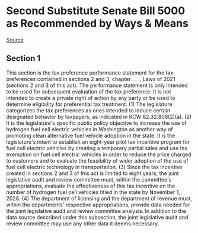 # Second Substitute Senate Bill 5000 as Recommended by Ways & Means

[Source](http://lawfilesext.leg.wa.gov/biennium/2021-22/Xml/Bills/Senate%20Bills/5000-S2.xml)
## Section 1
This section is the tax preference performance statement for the tax preferences contained in sections 2 and 3, chapter . . ., Laws of 2021 (sections 2 and 3 of this act). The performance statement is only intended to be used for subsequent evaluation of the tax preference. It is not intended to create a private right of action by any party or be used to determine eligibility for preferential tax treatment.
(1) The legislature categorizes the tax preferences as ones intended to induce certain designated behavior by taxpayers, as indicated in RCW 82.32.808(2)(a).
(2) It is the legislature's specific public policy objective to increase the use of hydrogen fuel cell electric vehicles in Washington as another way of promoting clean alternative fuel vehicle adoption in the state. It is the legislature's intent to establish an eight-year pilot tax incentive program for fuel cell electric vehicles by creating a temporary partial sales and use tax exemption on fuel cell electric vehicles in order to reduce the price charged to customers and to evaluate the feasibility of wider adoption of the use of fuel cell electric technology in transportation.
(3) Since the tax incentive created in sections 2 and 3 of this act is limited to eight years, the joint legislative audit and review committee must, within the committee's appropriations, evaluate the effectiveness of this tax incentive on the number of hydrogen fuel cell vehicles titled in the state by November 1, 2028.
(4) The department of licensing and the department of revenue must, within the departments' respective appropriations, provide data needed for the joint legislative audit and review committee analysis. In addition to the data source described under this subsection, the joint legislative audit and review committee may use any other data it deems necessary.
